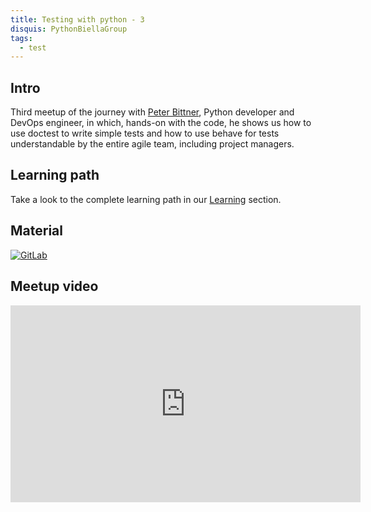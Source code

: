 ```yaml
---
title: Testing with python - 3
disquis: PythonBiellaGroup
tags:
  - test
---
```


## Intro

Third meetup of the journey with [Peter Bittner](https://www.linkedin.com/in/peterbittner/), Python developer and DevOps engineer, in which, hands-on with the code, he shows us how to use doctest to write simple tests and how to use behave for tests understandable by the entire agile team, including project managers.

## Learning path

Take a look to the complete learning path in our [Learning](../../../learning/testing_python/index.en.md) section.

## Material

[![GitLab](https://img.shields.io/badge/gitlab-%23181717.svg?style=for-the-badge&logo=gitlab&logoColor=white)](https://gitlab.com/pythonbiellagroup/testinginpython)

## Meetup video

<iframe width="560" height="315" src="https://www.youtube.com/embed/yEGS0IlTx6o?si=BkXBYT8AOGbwfDV_" title="YouTube video player" frameborder="0" allow="accelerometer; autoplay; clipboard-write; encrypted-media; gyroscope; picture-in-picture; web-share" allowfullscreen></iframe>
